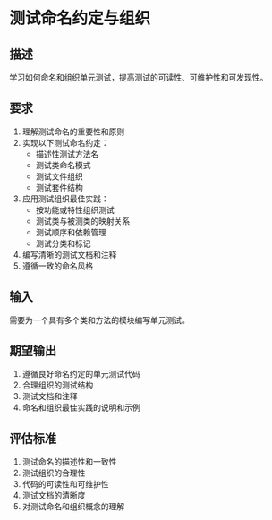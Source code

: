 # 测试命名约定与组织

## 描述
学习如何命名和组织单元测试，提高测试的可读性、可维护性和可发现性。

## 要求
1. 理解测试命名的重要性和原则
2. 实现以下测试命名约定：
   - 描述性测试方法名
   - 测试类命名模式
   - 测试文件组织
   - 测试套件结构
3. 应用测试组织最佳实践：
   - 按功能或特性组织测试
   - 测试类与被测类的映射关系
   - 测试顺序和依赖管理
   - 测试分类和标记
4. 编写清晰的测试文档和注释
5. 遵循一致的命名风格

## 输入
需要为一个具有多个类和方法的模块编写单元测试。

## 期望输出
1. 遵循良好命名约定的单元测试代码
2. 合理组织的测试结构
3. 测试文档和注释
4. 命名和组织最佳实践的说明和示例

## 评估标准
1. 测试命名的描述性和一致性
2. 测试组织的合理性
3. 代码的可读性和可维护性
4. 测试文档的清晰度
5. 对测试命名和组织概念的理解